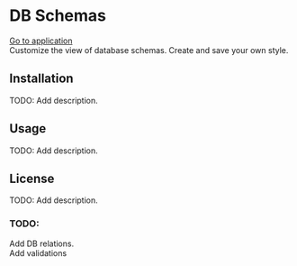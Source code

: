 # DB Schemas 
[Go to application](https://lio8n8.github.io/db-schemas/)   
Customize the view of database schemas. Create and save your own style.

## Installation   
TODO: Add description.   

## Usage   
TODO: Add description.   

## License   
TODO: Add description.

### TODO:    
Add DB relations.    
Add validations   
